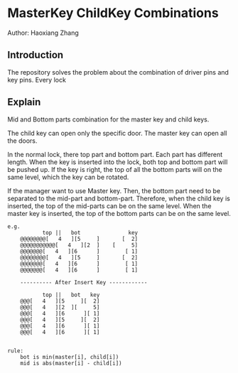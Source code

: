 # MasterKey ChildKey Combinations
Author: Haoxiang Zhang

## Introduction
The repository solves the problem about the combination of driver pins and key pins.
Every lock 

## Explain

Mid and Bottom parts combination for the master key and child keys.

The child key can open only the specific door. The master key can open all the doors.

In the normal lock, there top part and bottom part. Each part has different length.
When the key is inserted into the lock, both top and bottom part will be pushed up.
If the key is right, the top of all the bottom parts will on the same level, which the key can be rotated.

If the manager want to use Master key. Then, the bottom part need to be separated to the mid-part and bottom-part.
Therefore, when the child key is inserted, the top of the mid-parts can be on the same level. When the master
key is inserted, the top of the bottom parts can be on the same level.

    e.g.
               top ||   bot               key
        @@@@@@@@[   4   ][5     ]       [  2]
        @@@@@@@@@@@[   4   ][2  ]    [     5]
        @@@@@@@[   4   ][6      ]        [ 1]
        @@@@@@@@[   4   ][5     ]       [  2]
        @@@@@@@[   4   ][6      ]        [ 1]
        @@@@@@@[   4   ][6      ]        [ 1]

        ---------- After Insert Key ------------

               top ||   bot   key
        @@@[   4   ][5     ][  2]
        @@@[   4   ][2  ][     5]
        @@@[   4   ][6      ][ 1]
        @@@[   4   ][5     ][  2]
        @@@[   4   ][6      ][ 1]
        @@@[   4   ][6      ][ 1]


    rule:
        bot is min(master[i], child[i])
        mid is abs(master[i] - child[i])